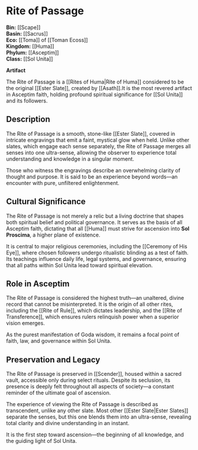 <!-- wiki-header-section:start -->
# Rite of Passage

**Bin:** [[Scape]]  
**Basin:** [[Sacrus]]  
**Eco:** [[Toma]] of [[Toman Ecoss]]  
**Kingdom:** [[Huma]]  
**Phylum:** [[Asceptim]]  
**Class:** [[Sol Unita]]

**Artifact**

The Rite of Passage is a [[Rites of Huma|Rite of Huma]] considered to be the original [[Ester Slate]], created by [[Asath]].It is the most revered artifact in Asceptim faith, holding profound spiritual significance for [[Sol Unita]] and its followers.

## Description

The Rite of Passage is a smooth, stone-like [[Ester Slate]], covered in intricate engravings that emit a faint, mystical glow when held. Unlike other slates, which engage each sense separately, the Rite of Passage merges all senses into one ultra-sense, allowing the observer to experience total understanding and knowledge in a singular moment.

Those who witness the engravings describe an overwhelming clarity of thought and purpose. It is said to be an experience beyond words—an encounter with pure, unfiltered enlightenment.


## Cultural Significance

The Rite of Passage is not merely a relic but a living doctrine that shapes both spiritual belief and political governance. It serves as the basis of all Asceptim faith, dictating that all [[Huma]] must strive for ascension into **Sol Proscima**, a higher plane of existence.

It is central to major religious ceremonies, including the [[Ceremony of His Eye]], where chosen followers undergo ritualistic blinding as a test of faith. Its teachings influence daily life, legal systems, and governance, ensuring that all paths within Sol Unita lead toward spiritual elevation.

## Role in Asceptim

The Rite of Passage is considered the highest truth—an unaltered, divine record that cannot be misinterpreted. It is the origin of all other rites, including the [[Rite of Rule]], which dictates leadership, and the [[Rite of Transference]], which ensures rulers relinquish power when a superior vision emerges.

As the purest manifestation of Goda wisdom, it remains a focal point of faith, law, and governance within Sol Unita.

## Preservation and Legacy

The Rite of Passage is preserved in [[Scender]], housed within a sacred vault, accessible only during select rituals. Despite its seclusion, its presence is deeply felt throughout all aspects of society—a constant reminder of the ultimate goal of ascension.

The experience of viewing the Rite of Passage is described as transcendent, unlike any other slate. Most other [[Ester Slate|Ester Slates]] separate the senses, but this one blends them into an ultra-sense, revealing total clarity and divine understanding in an instant.

It is the first step toward ascension—the beginning of all knowledge, and the guiding light of Sol Unita.